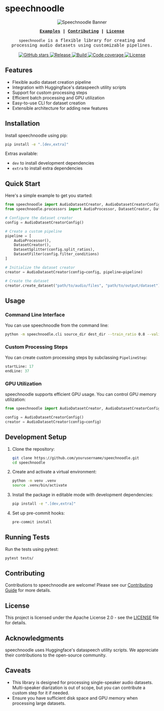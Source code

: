 # speechnoodle

<p align="center">
  <img src="img/speechnoodle_banner.png" alt="Speechnoodle Banner">
</p>

<p align="center" style="font-family: 'Courier New', Courier, monospace;">
  <strong>
    <a href="https://github.com/yourusername/speechnoodle/tree/main/examples">Examples</a> |
    <a href="https://github.com/yourusername/speechnoodle/blob/main/CONTRIBUTING.md">Contributing</a> |
    <a href="https://github.com/yourusername/speechnoodle/blob/main/LICENSE">License</a>
  </strong>
</p>

<p align="center" style="font-family: 'Courier New', Courier, monospace;">
  <code>speechnoodle</code> is a flexible library for creating and processing audio datasets using customizable pipelines.
</p>

<p align="center">
<a href="https://github.com/yourusername/speechnoodle/stargazers/" target="_blank">
    <img src="https://img.shields.io/github/stars/yourusername/speechnoodle?style=social&label=Star&maxAge=3600" alt="GitHub stars">
</a>
<a href="https://github.com/yourusername/speechnoodle/releases" target="_blank">
    <img src="https://img.shields.io/github/v/release/yourusername/speechnoodle?color=blue" alt="Release">
</a>
<a href="https://github.com/yourusername/speechnoodle/actions/workflows/test-and-lint.yml" target="_blank">
    <img src="https://github.com/yourusername/speechnoodle/actions/workflows/test-and-lint.yml/badge.svg" alt="Build">
</a>
<a href="https://codecov.io/gh/yourusername/speechnoodle" target="_blank">
    <img src="https://codecov.io/gh/yourusername/speechnoodle/branch/main/graph/badge.svg" alt="Code coverage">
</a>
<a href="https://github.com/yourusername/speechnoodle/blob/main/LICENSE" target="_blank">
    <img src="https://img.shields.io/static/v1?label=license&message=Apache%202.0&color=blue" alt="License">
</a>
</p>

## Features

- Flexible audio dataset creation pipeline
- Integration with Huggingface's dataspeech utility scripts
- Support for custom processing steps
- Efficient batch processing and GPU utilization
- Easy-to-use CLI for dataset creation
- Extensible architecture for adding new features

## Installation

Install speechnoodle using pip:

```bash
pip install -e ".[dev,extra]"
```

Extras available:
- `dev` to install development dependencies
- `extra` to install extra dependencies

## Quick Start

Here's a simple example to get you started:

```python
from speechnoodle import AudioDatasetCreator, AudioDatasetCreatorConfig
from speechnoodle.processors import AudioProcessor, DatasetCreator, DatasetSplitter, DatasetFilter

# Configure the dataset creator
config = AudioDatasetCreatorConfig()

# Create a custom pipeline
pipeline = [
    AudioProcessor(),
    DatasetCreator(),
    DatasetSplitter(config.split_ratios),
    DatasetFilter(config.filter_conditions)
]

# Initialize the dataset creator
creator = AudioDatasetCreator(config=config, pipeline=pipeline)

# Create the dataset
creator.create_dataset("path/to/audio/files", "path/to/output/dataset")
```

## Usage

### Command Line Interface

You can use speechnoodle from the command line:

```bash
python -m speechnoodle.cli source_dir dest_dir --train_ratio 0.8 --validation_ratio 0.1 --test_ratio 0.1
```

### Custom Processing Steps

You can create custom processing steps by subclassing `PipelineStep`:

```python
startLine: 17
endLine: 37
```

### GPU Utilization

speechnoodle supports efficient GPU usage. You can control GPU memory utilization:

```python
from speechnoodle import AudioDatasetCreator, AudioDatasetCreatorConfig

config = AudioDatasetCreatorConfig()
creator = AudioDatasetCreator(config=config)
```

## Development Setup

1. Clone the repository:
   ```bash
   git clone https://github.com/yourusername/speechnoodle.git
   cd speechnoodle
   ```

2. Create and activate a virtual environment:
   ```bash
   python -m venv .venv
   source .venv/bin/activate
   ```

3. Install the package in editable mode with development dependencies:
   ```bash
   pip install -e ".[dev,extra]"
   ```

4. Set up pre-commit hooks:
   ```bash
   pre-commit install
   ```

## Running Tests

Run the tests using pytest:

```bash
pytest tests/
```

## Contributing

Contributions to speechnoodle are welcome! Please see our [Contributing Guide](CONTRIBUTING.md) for more details.

## License

This project is licensed under the Apache License 2.0 - see the [LICENSE](LICENSE) file for details.

## Acknowledgments

speechnoodle uses Huggingface's dataspeech utility scripts. We appreciate their contributions to the open-source community.

## Caveats

- This library is designed for processing single-speaker audio datasets. Multi-speaker diarization is out of scope, but you can contribute a custom step for it if needed.
- Ensure you have sufficient disk space and GPU memory when processing large datasets.
```
